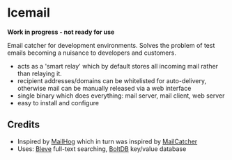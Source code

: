 # Icemail

**Work in progress - not ready for use**

Email catcher for development environments. Solves the problem of test emails becoming a nuisance to developers and customers.

- acts as a 'smart relay' which by default stores all incoming mail rather than relaying it.
- recipient addresses/domains can be whitelisted for auto-delivery, otherwise mail can be manually released via a web interface
- single binary which does everything: mail server, mail client, web server
- easy to install and configure

## Credits

- Inspired by [MailHog](https://github.com/mailhog/MailHog/) which in turn was inspired by [MailCatcher](http://mailcatcher.me/)
- Uses: [Bleve](http://www.blevesearch.com) full-text searching, [BoltDB](https://github.com/boltdb/bolt) key/value database

